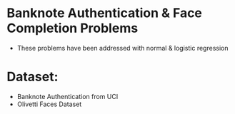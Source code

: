 # Banknote Authentication & Face Completion Problems
- These problems have been addressed with normal & logistic regression

# Dataset:
- Banknote Authentication from UCI
- Olivetti Faces Dataset

